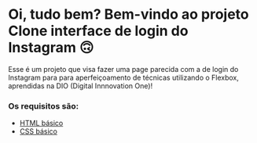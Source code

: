 # Oi, tudo bem? Bem-vindo ao projeto Clone interface de login do Instagram 🙃

Esse é um projeto que visa fazer uma page parecida com a de login do Instagram para para aperfeiçoamento de técnicas utilizando o Flexbox, aprendidas na DIO (Digital Innnovation One)! 

### Os requisitos são:

* [HTML básico](https://www.w3schools.com/html/)
* [CSS básico](https://developer.mozilla.org/pt-BR/docs/Web/CSS)
